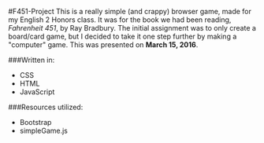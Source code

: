 #F451-Project
This is a really simple (and crappy) browser game, made for my English 2 Honors class. It was for the book we had been 
reading, *Fahrenheit 451*, by Ray Bradbury. The initial assignment was to only create a board/card game, but I decided to 
take it one step further by making a "computer" game. This was presented on **March 15, 2016**.

###Written in:
- CSS
- HTML
- JavaScript

###Resources utilized:
- Bootstrap
- simpleGame.js